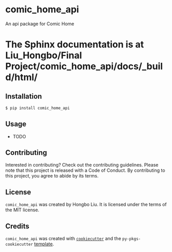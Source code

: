# comic_home_api

An api package for Comic Home

# The Sphinx documentation is at Liu_Hongbo/Final Project/comic_home_api/docs/_build/html/

## Installation

```bash
$ pip install comic_home_api
```

## Usage

- TODO

## Contributing

Interested in contributing? Check out the contributing guidelines. Please note that this project is released with a Code of Conduct. By contributing to this project, you agree to abide by its terms.

## License

`comic_home_api` was created by Hongbo Liu. It is licensed under the terms of the MIT license.

## Credits

`comic_home_api` was created with [`cookiecutter`](https://cookiecutter.readthedocs.io/en/latest/) and the `py-pkgs-cookiecutter` [template](https://github.com/py-pkgs/py-pkgs-cookiecutter).
